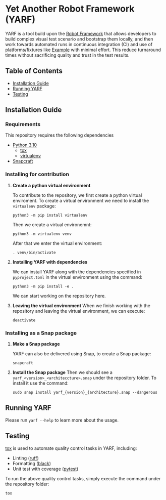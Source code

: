 # Yet Another Robot Framework (YARF)
YARF is a tool build upon the [Robot Framework](https://robotframework.org/) 
that allows developers to build complex visual test scenario and bootstrap them 
locally, and then work towards automated runs in continuous integration (CI) and
use of platforms/fixtures like [Example](https://github.com/canonical/Example) 
with minimal effort. This reduce turnaround times without sacrificing quality 
and trust in the test results.


## Table of Contents
* [Installation Guide](#installation-guide)
* [Running YARF](#running-yarf)
* [Testing](#testing)


<a name="installation-guide"></a>
## Installation Guide
### Requirements
This repository requires the following dependencies
* [Python 3.10](https://www.python.org/downloads/release/python-31014/)
    - [tox](https://tox.wiki/en/latest/installation.html)
    - [virtualenv](https://virtualenv.pypa.io/en/latest/installation.html)
* [Snapcraft](https://snapcraft.io/docs/installing-snapcraft)


### Installing for contribution
1.  **Create a python virtual environment**

    To contribute to the repository, we first create a python virtual enviroment.
    To create a virtual environment we need to install the `virtualenv` package:
    ```
    python3 -m pip install virtualenv
    ```
    
    Then we create a virtual environemnt:
    ```
    python3 -m virtualenv venv
    ```
    
    After that we enter the virtual environment:
    ```
    . venv/bin/activate
    ```

2.  **Installing YARF with dependencies**

    We can install YARF along with the dependencies specified in 
    `pyproject.toml` in the virtual environment using the command:
    ```
    python3 -m pip install -e .
    ```
    We can start working on the repository here.

3.  **Leaving the virtual environment**
    When we finish working with the repository and leaving the virtual environment,
    we can execute:
    ```
    deactivate
    ```

### Installing as a Snap package
1.  **Make a Snap package**

    YARF can also be delivered using Snap, to create a Snap package:
    ```
    snapcraft
    ```

2.  **Install the Snap package**
    Then we should see a `yarf_<version>_<architeccture>.snap` under 
    the repository folder. To install it use the command:
    ```
    sudo snap install yarf_{version}_{architecture}.snap --dangerous
    ```

<a name="running-yarf"></a>
## Running YARF
Please run `yarf --help` to learn more about the usage.

<a name="testing"></a>
## Testing

[tox](https://tox.wiki/) is used to automate quality control tasks in YARF, 
including:
* Linting ([ruff](https://docs.astral.sh/ruff/))
* Formatting ([black](https://black.readthedocs.io/en/stable/))
* Unit test with coverage ([pytest](https://docs.pytest.org/en/stable/))

To run the above quality control tasks, simply execute the command under 
the repository folder:
```
tox
```

